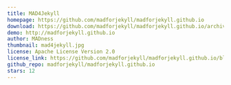 ```yaml
---
title: MAD4Jekyll
homepage: https://github.com/madforjekyll/madforjekyll.github.io
download: https://github.com/madforjekyll/madforjekyll.github.io/archive/master.zip
demo: http://madforjekyll.github.io
author: MADness
thumbnail: mad4jekyll.jpg
license: Apache License Version 2.0
license_link: https://github.com/madforjekyll/madforjekyll.github.io/blob/master/Apache%20LICENSE%20Version%202.0.markdown
github_repo: madforjekyll/madforjekyll.github.io
stars: 12
---
```

